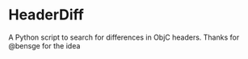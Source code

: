 HeaderDiff
==========

A Python script to search for differences in ObjC headers. Thanks for @bensge for the idea